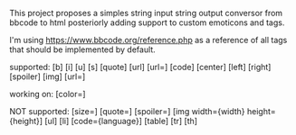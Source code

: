 This project proposes a simples string input string output conversor from bbcode to html
posteriorly adding support to custom emoticons and tags.

I'm using https://www.bbcode.org/reference.php as a reference of all tags that should be implemented by default.

supported:
\[b] \[i] \[u] \[s] \[quote] \[url] \[url=]  \[code]  \[center] \[left] \[right] \[spoiler]
\[img] \[url=]

working on:
\[color=]

NOT supported:
\[size=] \[quote=] \[spoiler=] \[img width={width} height={height}] 
\[ul] \[li] \[code={language}] \[table] \[tr] \[th] 
